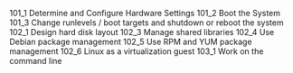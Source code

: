 101_1 Determine and Configure Hardware Settings
101_2 Boot the System
101_3 Change runlevels / boot targets and shutdown or reboot the system
102_1 Design hard disk layout
102_3 Manage shared libraries
102_4 Use Debian package management
102_5 Use RPM and YUM package management
102_6 Linux as a virtualization guest
103_1 Work on the command line